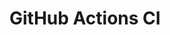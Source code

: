 # GitHub Actions CI



































































































































































































































































































































































































































































































































































































































































































































































































































































































































































































































